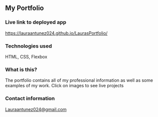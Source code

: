 ## My Portfolio



### Live link to deployed app

https://lauraantunez024.github.io/LaurasPortfolio/

### Technologies used

HTML, CSS, Flexbox


### What is this?
The portfolio contains all of my professional information as well as some examples of my work. Click on images to see live projects



### Contact information

Lauraantunez024@gmail.com


